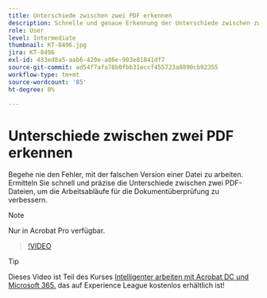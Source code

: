```yaml
---
title: Unterschiede zwischen zwei PDF erkennen
description: Schnelle und genaue Erkennung der Unterschiede zwischen zwei PDF-Dateien zur Verbesserung der Arbeitsabläufe für die Dokumentüberprüfung
role: User
level: Intermediate
thumbnail: KT-8496.jpg
jira: KT-8496
exl-id: 433ed8a5-aab6-420e-a86e-903e81841df7
source-git-commit: ad54f7afa78b0fbb31eccf455723a8890cb92355
workflow-type: tm+mt
source-wordcount: '85'
ht-degree: 0%

---
```


# Unterschiede zwischen zwei PDF erkennen

Begehe nie den Fehler, mit der falschen Version einer Datei zu arbeiten. Ermitteln Sie schnell und präzise die Unterschiede zwischen zwei PDF-Dateien, um die Arbeitsabläufe für die Dokumentüberprüfung zu verbessern.

>[!NOTE]
>
>Nur in Acrobat Pro verfügbar.

>[!VIDEO](https://video.tv.adobe.com/v/337211?quality=12&learn=on&hidetitle=true)

>[!TIP]
>
>Dieses Video ist Teil des Kurses [Intelligenter arbeiten mit Acrobat DC und Microsoft 365.](https://experienceleague.adobe.com/?recommended=Acrobat-U-1-2021.microsoft365) das auf Experience League kostenlos erhältlich ist!
